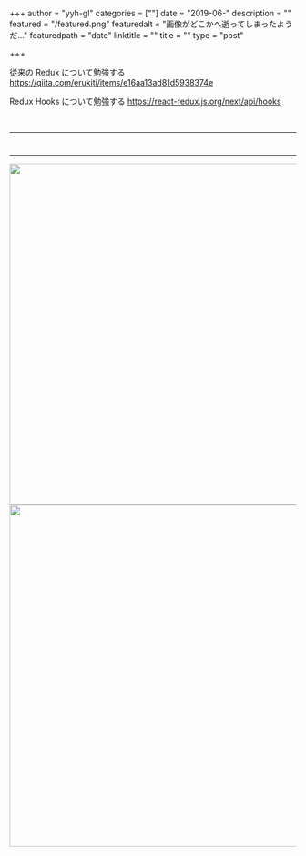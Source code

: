 +++
author = "yyh-gl"
categories = [""]
date = "2019-06-"
description = ""
featured = "/featured.png"
featuredalt = "画像がどこかへ逝ってしまったようだ…"
featuredpath = "date"
linktitle = ""
title = ""
type = "post"

+++


従来の Redux について勉強する
https://qiita.com/erukiti/items/e16aa13ad81d5938374e

Redux Hooks について勉強する
https://react-redux.js.org/next/api/hooks


<br>

---
# 
---









<img src="http://localhost:1313/tech-blog/img/tech-blog/2019/06/-/-" width="600">
<img src="https://yyh-gl.github.io/tech-blog/img/tech-blog/2019/06/-/-" width="600">
